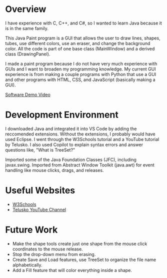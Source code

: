 # Overview

I have experience with C, C++, and C#, so I wanted to learn Java because it is in the same family.

This Java Paint program is a GUI that allows the user to draw lines, shapes, tubes, use different colors, use an eraser, and change the background color. 
All the code is part of one base class (MainWindow) and a derived class (DrawingPanel).

I made a paint program because I do not have very much experience with GUIs and I want to broaden my programming knowledge. My current GUI experience is from making a couple programs with Python that use a GUI and other programs with HTML, CSS, and JavaScript (basically making a GUI).

[Software Demo Video](https://youtu.be/z2GYqnaWkaM)

# Development Environment

I downloaded Java and integrated it into VS Code by adding the reccomended extensions. Without the extensions, I probably would have used Eclipse.
I went through the W3Schools tutorial and a YouTube tutorial by Telusko.
I also used Copilot to explain syntax errors and answer questions like, "What is TreeSet?"

Imported some of the Java Foundation Classes (JFC), including javax.swing. 
Imported from Abstract Window Toolkit (java.awt) for event handling like mouse clicks, drags, and releases.

# Useful Websites

- [W3Schools](https://www.w3schools.com/java)
- [Telusko YouTube Channel](https://www.youtube.com/watch?v=dPaUazOJOBc&list=PLsyeobzWxl7pVZdyDXj0arOdTzo4MYekh&index=1)

# Future Work

- Make the shape tools create just one shape from the mouse click coordinates to the mouse release.
- Stop the drop-down menu from erasing.
- Create Save and Load features, use TreeSet to organize the file name alphabetically.
- Add a Fill feature that will color everything inside a shape.